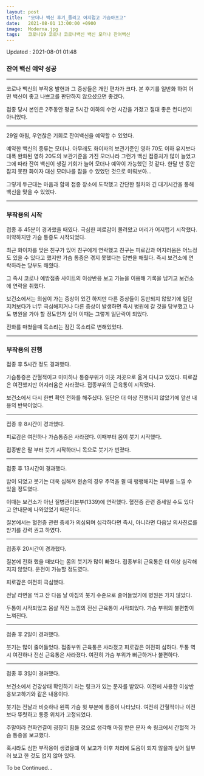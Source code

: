 ```yaml
---
layout: post
title:  "모더나 백신 후기_졸리고 어지럽고 가슴아프고"
date:   2021-08-01 13:00:00 +0900
image:  Moderna.jpg
tags:   코로나19 코로나 코로나백신 백신 모더나 잔여백신
---
```


Updated : 2021-08-01 01:48

### 잔여 백신 예약 성공

***

코로나 백신의 부작용 발현과 그 증상들은 개인 편차가 크다. 본 후기를 일반화 하여 어떤 백신이 좋고 나쁘고를 판단하지 않으셨으면 좋겠다.

접종 당시 본인은 2주동안 평균 5시간 이하의 수면 시간을 가졌고 절대 좋은 컨디션이 아니었다.

***

29일 아침, 우연찮은 기회로 잔여백신을 예약할 수 있었다.

예약한 백신의 종류는 모더나. 아무래도 화이자의 보관기준인 영하 70도 이하 유지보다 대폭 완화된 영하 20도의 보관기준을 가진 모더나라 그런가 백신 접종처가 많이 늘었고 그에 따라 잔여 백신이 생길 기회가 늘어 모더나 예약이 가능했던 것 같다. 한달 반 동안 잡지 못한 화이자 대신 모더나를 잡을 수 있었던 것으로 미뤄보아...

그렇게 두근대는 마음과 함께 접종 장소에 도착했고 간단한 절차와 긴 대기시간을 통해 백신을 맞을 수 있었다.

***

### 부작용의 시작

접종 후 45분이 경과했을 때였다. 극심한 피로감이 몰려왔고 머리가 어지럽기 시작했다. 미약하지만 가슴 통증도 시작되었다.

최근 화이자를 맞은 친구가 있어 친구에게 연락했고 친구는 피로감과 어지러움은 어느정도 있을 수 있다고 했지만 가슴 통증은 겪지 못했다는 답변을 해줬다. 즉시 보건소에 연락하라는 당부도 해줬다.

그 즉시 코로나 예방접종 사이트의 이상반응 보고 기능을 이용해 기록을 남기고 보건소에 연락을 취했다.

보건소에서는 의심이 가는 증상이 있긴 하지만 다른 증상들이 동반되지 않았기에 일단 지켜보다가 너무 극심해지거나 다른 증상이 발생하면 즉시 병원에 갈 것을 당부했고 나도 병원을 가야 할 정도인가 싶어 이때는 그렇게 일단락이 되었다.

전화를 마쳤을때 목소리는 잠긴 목소리로 변해있었다.

***

### 부작용의 진행

접종 후 5시간 정도 경과했다.

가슴통증은 간헐적이고 미미하나 통증부위가 이곳 저곳으로 옮겨 다니고 있었다. 피로감은 여전했지만 어지러움은 사라졌다. 접종부위의 근육통이 시작됐다.

보건소에서 다시 한번 확인 전화를 해주셨다. 일단은 더 이상 진행되지 않았기에 앞선 내용의 반복이었다.

***

접종 후 8시간이 경과했다. 

피로감은 여전하나 가슴통증은 사라졌다. 이때부터 몸이 붓기 시작했다.

접종받은 팔 부터 붓기 시작하더니 목으로 붓기가 번졌다.

***

접종 후 13시간이 경과했다.

밤이 되었고 붓기는 더욱 심해져 왼손의 경우 주먹을 쥘 때 팽팽해지는 피부를 느낄 수 있을 정도였다.

이때는 보건소가 아닌 질병관리본부(1339)에 연락했다. 혈전증 관련 증세일 수도 있다고 안내문에 나와있었기 때문이다.

질본에서는 혈전증 관련 증세가 의심되며 심각하다면 즉시, 아니라면 다음날 의사진료를 받기를 강력 권고 하였다.

***

접종후 20시간이 경과했다.

질본에 전화 했을 때보다는 몸의 붓기가 많이 빠졌다. 접종부위 근육통은 더 이상 심각해지지 않았다. 운전이 가능할 정도였다.

피로감은 여전히 극심했다. 

전날 라면을 먹고 잔 다음 날 아침의 붓기 수준으로 줄어들었기에 병원은 가지 않았다.

두통이 시작되었고 몸살 직전 느낌의 전신 근육통이 시작되었다. 가슴 부위의 불편함이 느껴진다.

***

접종 후 2일이 경과했다.

붓기는 많이 줄어들었다. 접종부위 근육통은 사라졌고 피로감은 여전히 심하다. 두통 역시 여전하나 전신 근육통은 사라졌다. 여전히 가슴 부위가 뻐근하거나 불편하다.

***

접종 후 3일이 경과했다.

보건소에서 건강상태 확인하기 라는 링크가 있는 문자를 받았다. 이전에 사용한 이상반응보고하기와 같은 내용이다.

붓기는 전날과 비슷하나 왼쪽 가슴 윗 부분에 통증이 나타났다. 여전히 간헐적이나 이전보다 뚜렷하고 통증 위치가 고정되었다.

주말이라 전화연결이 굉장히 힘들 것으로 생각해 마침 받은 문자 속 링크에서 간헐적 가슴 통증을 보고했다. 

혹시라도 심한 부작용이 생겼을떄 이 보고가 이후 처리에 도움이 되지 않을까 싶어 일부러 보고 한 것도 없지 않아 있다.

To be Continued...



